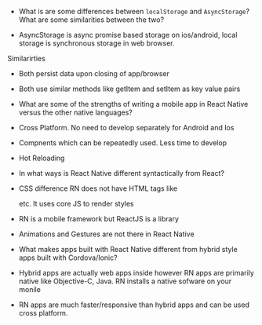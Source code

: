 * What is are some differences between `localStorage` and `AsyncStorage`? What are some similarities between the two?

* AsyncStorage is async promise based storage on ios/android, local storage is synchronous storage in web browser.

Similarirties
* Both persist data upon closing of app/browser
* Both use similar methods like getItem and setItem as key value pairs

 * What are some of the strengths of writing a mobile app in React Native versus the other native languages? 
* Cross Platform. No need to develop separately for Android and Ios
* Compnents which can be repeatedly used. Less time to develop
* Hot Reloading

* In what ways is React Native different syntactically from React?
* CSS difference RN does not have HTML tags like <div> etc. It uses core JS to render styles
* RN is a mobile framework but ReactJS is a library
* Animations and Gestures are not there in React Native

* What makes apps built with React Native different from hybrid style apps built with Cordova/Ionic?

* Hybrid apps are actually web apps inside however RN apps are primarily native like Objective-C, Java. RN installs a native sofware on your monile
* RN apps are much faster/responsive than hybrid apps and can be used cross platform.



